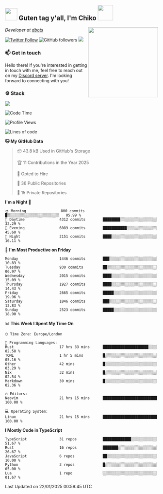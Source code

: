 <h2><img src="https://cdn.discordapp.com/emojis/1100181376730402906.gif?quality=lossless" width="40"> Guten tag y'all, I'm Chiko <img src="https://a.ppy.sh/15907233" width="50"></h2>
<a href="https://cataas.com"><img align='right' src="https://cataas.com/cat" width="230"></a>
<p><em>Developer at <a href="https://github.com/dbotsfun">dbots</a></em></p>

[![Twitter Follow](https://img.shields.io/twitter/follow/chikoxq?label=Follow)](https://twitter.com/intent/follow?screen_name=chikoxq)
![GitHub followers](https://img.shields.io/github/followers/chikof?label=Follow&style=social)
![](https://komarev.com/ghpvc/?username=chikof&color=blue)

### 📫 Get in touch
Hello there! If you're interested in getting in touch with me, feel free to reach out on my [Discord server](https://discord.gg/sejc7TnX6N). I'm looking forward to connecting with you!

### ⚙️ Stack
[![](https://skillicons.dev/icons?i=git,kubernetes,docker,js,ts,cloudflare,css,deno,express,graphql,html,mongodb,nestjs,py,react,apollo,bash,java,lua,nextjs,netlify,nodejs,ps,powershell,rust,neovim,tauri,sentry,postgres,tailwind,prisma,actix,workers)](https://skillicons.dev)

<!--START_SECTION:waka-->
![Code Time](http://img.shields.io/badge/Code%20Time-2%2C030%20hrs%2032%20mins-blue)

![Profile Views](http://img.shields.io/badge/Profile%20Views-3-blue)

![Lines of code](https://img.shields.io/badge/From%20Hello%20World%20I%27ve%20Written-8.3%20million%20lines%20of%20code-blue)

**🐱 My GitHub Data** 

> 📦 43.8 kB Used in GitHub's Storage 
 > 
> 🏆 11 Contributions in the Year 2025
 > 
> 💼 Opted to Hire
 > 
> 📜 36 Public Repositories 
 > 
> 🔑 15 Private Repositories 
 > 
**I'm a Night 🦉** 

```text
🌞 Morning                800 commits         █░░░░░░░░░░░░░░░░░░░░░░░░   05.99 % 
🌆 Daytime                4312 commits        ████████░░░░░░░░░░░░░░░░░   32.29 % 
🌃 Evening                6089 commits        ███████████░░░░░░░░░░░░░░   45.60 % 
🌙 Night                  2151 commits        ████░░░░░░░░░░░░░░░░░░░░░   16.11 % 
```
📅 **I'm Most Productive on Friday** 

```text
Monday                   1446 commits        ███░░░░░░░░░░░░░░░░░░░░░░   10.83 % 
Tuesday                  930 commits         ██░░░░░░░░░░░░░░░░░░░░░░░   06.97 % 
Wednesday                2015 commits        ████░░░░░░░░░░░░░░░░░░░░░   15.09 % 
Thursday                 1927 commits        ████░░░░░░░░░░░░░░░░░░░░░   14.43 % 
Friday                   2665 commits        █████░░░░░░░░░░░░░░░░░░░░   19.96 % 
Saturday                 1846 commits        ███░░░░░░░░░░░░░░░░░░░░░░   13.83 % 
Sunday                   2523 commits        █████░░░░░░░░░░░░░░░░░░░░   18.90 % 
```


📊 **This Week I Spent My Time On** 

```text
🕑︎ Time Zone: Europe/London

💬 Programming Languages: 
Rust                     17 hrs 33 mins      █████████████████████░░░░   82.58 % 
TOML                     1 hr 5 mins         █░░░░░░░░░░░░░░░░░░░░░░░░   05.16 % 
Other                    42 mins             █░░░░░░░░░░░░░░░░░░░░░░░░   03.29 % 
Nix                      32 mins             █░░░░░░░░░░░░░░░░░░░░░░░░   02.54 % 
Markdown                 30 mins             █░░░░░░░░░░░░░░░░░░░░░░░░   02.36 % 

🔥 Editors: 
Neovim                   21 hrs 15 mins      █████████████████████████   100.00 % 

💻 Operating System: 
Linux                    21 hrs 15 mins      █████████████████████████   100.00 % 
```

**I Mostly Code in TypeScript** 

```text
TypeScript               31 repos            █████████████░░░░░░░░░░░░   51.67 % 
Rust                     16 repos            ███████░░░░░░░░░░░░░░░░░░   26.67 % 
JavaScript               6 repos             ██░░░░░░░░░░░░░░░░░░░░░░░   10.00 % 
Python                   3 repos             █░░░░░░░░░░░░░░░░░░░░░░░░   05.00 % 
Lua                      1 repo              ░░░░░░░░░░░░░░░░░░░░░░░░░   01.67 % 
```




 Last Updated on 22/01/2025 00:59:45 UTC
<!--END_SECTION:waka-->


<!--
<p align="center">
     <a href="https://discord.gg/HhybNhchcC"><img src="https://invidget.switchblade.xyz/sejc7TnX6N" align="center" ><a>
</p> 
-->
